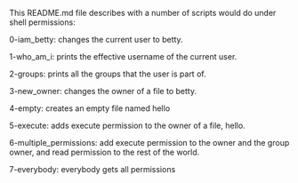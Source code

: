 This README.md file describes with a number of scripts would do under shell permissions:

0-iam_betty: changes the current user to betty.

1-who_am_i: prints the effective username of the current user.

2-groups: prints all the groups that the user is part of.

3-new_owner: changes the owner of a file to betty.

4-empty: creates an empty file named hello

5-execute: adds execute permission to the owner of a file, hello.

6-multiple_permissions: add execute permission to the owner and the group owner, and read permission to the rest of the world.

7-everybody: everybody gets all permissions

